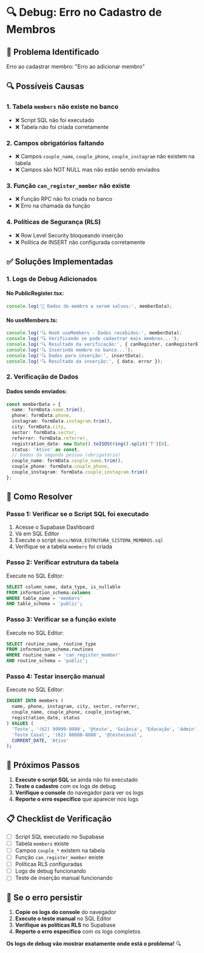 # 🔍 Debug: Erro no Cadastro de Membros

## 🎯 **Problema Identificado**

Erro ao cadastrar membro: "Erro ao adicionar membro"

## 🔍 **Possíveis Causas**

### **1. Tabela `members` não existe no banco**
- ❌ Script SQL não foi executado
- ❌ Tabela não foi criada corretamente

### **2. Campos obrigatórios faltando**
- ❌ Campos `couple_name`, `couple_phone`, `couple_instagram` não existem na tabela
- ❌ Campos são NOT NULL mas não estão sendo enviados

### **3. Função `can_register_member` não existe**
- ❌ Função RPC não foi criada no banco
- ❌ Erro na chamada da função

### **4. Políticas de Segurança (RLS)**
- ❌ Row Level Security bloqueando inserção
- ❌ Política de INSERT não configurada corretamente

## ✅ **Soluções Implementadas**

### **1. Logs de Debug Adicionados**

#### **No PublicRegister.tsx:**
```typescript
console.log('📝 Dados do membro a serem salvos:', memberData);
```

#### **No useMembers.ts:**
```typescript
console.log('🔍 Hook useMembers - Dados recebidos:', memberData);
console.log('🔍 Verificando se pode cadastrar mais membros...');
console.log('🔍 Resultado da verificação:', { canRegister, canRegisterError });
console.log('🔍 Inserindo membro no banco...');
console.log('🔍 Dados para inserção:', insertData);
console.log('🔍 Resultado da inserção:', { data, error });
```

### **2. Verificação de Dados**

#### **Dados sendo enviados:**
```typescript
const memberData = {
  name: formData.name.trim(),
  phone: formData.phone,
  instagram: formData.instagram.trim(),
  city: formData.city,
  sector: formData.sector,
  referrer: formData.referrer,
  registration_date: new Date().toISOString().split('T')[0],
  status: 'Ativo' as const,
  // Dados da segunda pessoa (obrigatório)
  couple_name: formData.couple_name.trim(),
  couple_phone: formData.couple_phone,
  couple_instagram: formData.couple_instagram.trim()
};
```

## 🔧 **Como Resolver**

### **Passo 1: Verificar se o Script SQL foi executado**

1. Acesse o Supabase Dashboard
2. Vá em SQL Editor
3. Execute o script `docs/NOVA_ESTRUTURA_SISTEMA_MEMBROS.sql`
4. Verifique se a tabela `members` foi criada

### **Passo 2: Verificar estrutura da tabela**

Execute no SQL Editor:
```sql
SELECT column_name, data_type, is_nullable 
FROM information_schema.columns 
WHERE table_name = 'members' 
AND table_schema = 'public';
```

### **Passo 3: Verificar se a função existe**

Execute no SQL Editor:
```sql
SELECT routine_name, routine_type 
FROM information_schema.routines 
WHERE routine_name = 'can_register_member' 
AND routine_schema = 'public';
```

### **Passo 4: Testar inserção manual**

Execute no SQL Editor:
```sql
INSERT INTO members (
  name, phone, instagram, city, sector, referrer, 
  couple_name, couple_phone, couple_instagram,
  registration_date, status
) VALUES (
  'Teste', '(62) 99999-9999', '@teste', 'Goiânia', 'Educação', 'Admin',
  'Teste Casal', '(62) 88888-8888', '@testecasal',
  CURRENT_DATE, 'Ativo'
);
```

## 🎯 **Próximos Passos**

1. **Execute o script SQL** se ainda não foi executado
2. **Teste o cadastro** com os logs de debug
3. **Verifique o console** do navegador para ver os logs
4. **Reporte o erro específico** que aparecer nos logs

## 📋 **Checklist de Verificação**

- [ ] Script SQL executado no Supabase
- [ ] Tabela `members` existe
- [ ] Campos `couple_*` existem na tabela
- [ ] Função `can_register_member` existe
- [ ] Políticas RLS configuradas
- [ ] Logs de debug funcionando
- [ ] Teste de inserção manual funcionando

## 🚨 **Se o erro persistir**

1. **Copie os logs do console** do navegador
2. **Execute o teste manual** no SQL Editor
3. **Verifique as políticas RLS** no Supabase
4. **Reporte o erro específico** com os logs completos

**Os logs de debug vão mostrar exatamente onde está o problema!** 🔍
